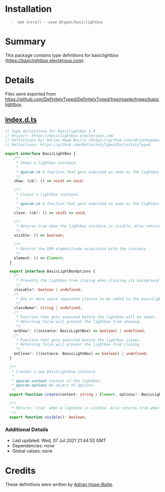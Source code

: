 # Installation
> `npm install --save @types/basiclightbox`

# Summary
This package contains type definitions for basiclightbox (https://basiclightbox.electerious.com).

# Details
Files were exported from https://github.com/DefinitelyTyped/DefinitelyTyped/tree/master/types/basiclightbox.
## [index.d.ts](https://github.com/DefinitelyTyped/DefinitelyTyped/tree/master/types/basiclightbox/index.d.ts)
````ts
// Type definitions for basiclightbox 5.0
// Project: https://basiclightbox.electerious.com
// Definitions by: Adrian Hope-Bailie <https://github.com/adrianhopebailie>
// Definitions: https://github.com/DefinitelyTyped/DefinitelyTyped

export interface BasicLightBox {
    /**
     * Shows a lightbox instance.
     *
     * @param cb A function that gets executed as soon as the lightbox starts to fade in.
     */
    show: (cb?: () => void) => void;

    /**
     * Closes a lightbox instance.
     *
     * @param cb A function that gets executed as soon as the lightbox has been faded out.
     */
    close: (cb?: () => void) => void;

    /**
     * Returns true when the lightbox instance is visible. Also returns true when the lightbox is currently in the process of showing/hiding and not fully visible/hidden, yet.
     */
    visible: () => boolean;

    /**
     * Returns the DOM element/node associated with the instance.
     */
    element: () => Element;
  }

  export interface BasicLightBoxOptions {
    /*
     * Prevents the lightbox from closing when clicking its background.
     */
    closable?: boolean | undefined;
    /*
     * One or more space separated classes to be added to the basicLightbox element.
     */
    className?: string | undefined;
    /*
     * Function that gets executed before the lightbox will be shown.
     * Returning false will prevent the lightbox from showing.
     */
    onShow?: ((instance: BasicLightBox) => boolean) | undefined;
    /*
     * Function that gets executed before the lightbox closes.
     * Returning false will prevent the lightbox from closing.
     */
    onClose?: ((instance: BasicLightBox) => boolean) | undefined;
  }

  /**
   * Creates a new BasicLightbox instance.
   *
   * @param content Content of the lightbox.
   * @param options An object of options.
   */
  export function create(content: string | Element, options?: BasicLightBoxOptions): BasicLightBox;

  /**
   * Returns `true` when a lightbox is visible. Also returns true when a lightbox is currently in the process of showing/hiding and not fully visible/hidden, yet.
   */
  export function visible(): boolean;

````

### Additional Details
 * Last updated: Wed, 07 Jul 2021 21:44:52 GMT
 * Dependencies: none
 * Global values: none

# Credits
These definitions were written by [Adrian Hope-Bailie](https://github.com/adrianhopebailie).
